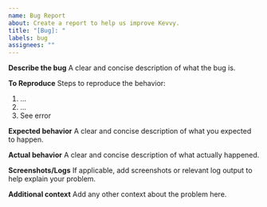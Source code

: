 ```yaml
---
name: Bug Report
about: Create a report to help us improve Kevvy.
title: "[Bug]: "
labels: bug
assignees: ""
---
```


**Describe the bug**
A clear and concise description of what the bug is.

**To Reproduce**
Steps to reproduce the behavior:

1. ...
2. ...
3. See error

**Expected behavior**
A clear and concise description of what you expected to happen.

**Actual behavior**
A clear and concise description of what actually happened.

**Screenshots/Logs**
If applicable, add screenshots or relevant log output to help explain your problem.

**Additional context**
Add any other context about the problem here.
